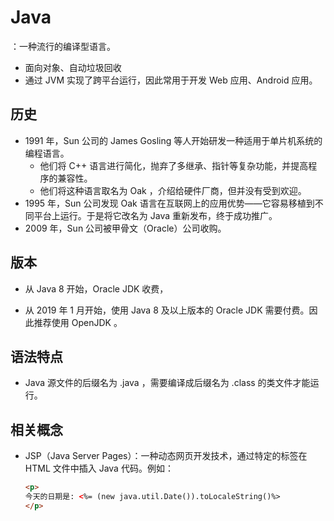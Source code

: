 # Java

：一种流行的编译型语言。
- 面向对象、自动垃圾回收
- 通过 JVM 实现了跨平台运行，因此常用于开发 Web 应用、Android 应用。



## 历史

- 1991 年，Sun 公司的 James Gosling 等人开始研发一种适用于单片机系统的编程语言。
  - 他们将 C++ 语言进行简化，抛弃了多继承、指针等复杂功能，并提高程序的兼容性。
  - 他们将这种语言取名为 Oak ，介绍给硬件厂商，但并没有受到欢迎。
- 1995 年，Sun 公司发现 Oak 语言在互联网上的应用优势——它容易移植到不同平台上运行。于是将它改名为 Java 重新发布，终于成功推广。
- 2009 年，Sun 公司被甲骨文（Oracle）公司收购。

## 版本

- 从 Java 8 开始，Oracle JDK 收费，

- 从 2019 年 1 月开始，使用 Java 8 及以上版本的 Oracle JDK 需要付费。因此推荐使用 OpenJDK 。

## 语法特点

- Java 源文件的后缀名为 .java ，需要编译成后缀名为 .class 的类文件才能运行。


## 相关概念

- JSP（Java Server Pages）：一种动态网页开发技术，通过特定的标签在 HTML 文件中插入 Java 代码。例如：
  ```html
  <p>
  今天的日期是: <%= (new java.util.Date()).toLocaleString()%>
  </p>
  ```




